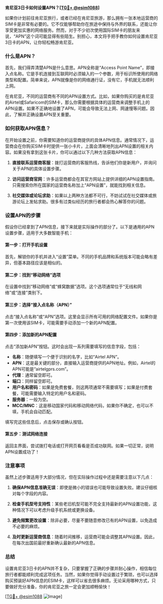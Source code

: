 **肯尼亚3日卡如何设置APN？[[TG💪+ @esim1088](https://t.me/s/esim1088)]**

如果你计划前往肯尼亚旅行，或者已经在肯尼亚旅游，那么拥有一张本地运营商的SIM卡是非常有必要的。它不仅能够帮助你在旅途中保持与外界的联系，还能让你享受更加实惠的网络服务。然而，对于不少初次使用国际SIM卡的朋友来说，“APN”这个词可能显得有些陌生。别担心，本文将手把手教你如何设置肯尼亚3日卡的APN，让你轻松畅游肯尼亚。

### 什么是APN？

首先，我们得弄清楚APN是什么意思。APN全称是“Access Point Name”，即接入点名称。它是手机连接到互联网时必须输入的一个参数，用于标识所使用的网络类型和配置。简单来说，APN就像是你的网络通行证，没有它，手机就无法顺利上网。

在肯尼亚，不同的运营商有不同的APN设置方式。比如，如果你购买的是肯尼亚的Airtel或Safaricom的SIM卡，那么你需要根据具体的运营商来调整手机上的APN设置。如果不正确地设置了APN，可能会导致无法上网、网速慢等问题。因此，了解并正确设置APN至关重要。

### 如何获取APN信息？

在开始设置之前，你需要知道你的运营商提供的具体APN信息。通常情况下，运营商会在你购买SIM卡时提供一张小卡片，上面会清晰地列出APN设置的相关内容。如果没有拿到这张卡片，你可以通过以下几种方法获取APN信息：

1. **直接联系运营商客服**：拨打运营商的客服热线，告诉他们你是新用户，并询问关于APN的具体设置步骤。
   
2. **访问运营商官网**：许多运营商都会在其官方网站上提供详细的APN设置指南。只需搜索你所在国家的运营商名称加上“APN设置”，就能找到相关信息。

3. **社交媒体或论坛求助**：如果以上两种方法都不可行，不妨试试在社交媒体或旅游论坛上发帖求助。很多有过类似经历的旅行者都会热心解答你的问题。

### 设置APN的步骤

假设你已经拿到了APN信息，接下来就是实际操作的部分了。以下是通用的APN设置步骤，适用于大多数智能手机：

#### 第一步：打开手机设置
首先，解锁你的手机并进入“设置”菜单。不同的手机品牌和系统版本可能会略有差异，但基本路径应该是相似的。

#### 第二步：找到“移动网络”选项
在设置中找到“移动网络”或“蜂窝数据”选项。这个选项通常位于“无线和网络”或“连接”类别下。

#### 第三步：选择“接入点名称（APN）”
点击“接入点名称”或“APN”选项。这里会显示所有可用的网络配置文件。如果你是第一次使用该SIM卡，可能需要手动添加一个新的APN配置。

#### 第四步：添加新的APN配置
点击“添加新APN”按钮。这时会出现一系列需要填写的信息字段，包括：

- **名称**：随便填写一个便于识别的名字，比如“Airtel APN”。
- **APN**：这是最关键的部分，直接输入运营商提供的APN地址。例如，Airtel的APN可能是“airtelgprs.com”。
- **代理**：通常留空即可。
- **端口**：同样留空即可。
- **用户名和密码**：如果是免费套餐，则这两项通常不需要填写；如果是付费套餐，可能需要输入特定的用户名和密码。
- **服务器**：一般为空。
- **MCC/MNC**：这是移动国家代码和移动网络代码，如果你不确定，也可以不填，手机会自动匹配。

填写完这些信息后，点击保存或确认按钮。

#### 第五步：测试网络连接
返回主界面，尝试拨打电话或打开网页看看是否成功联网。如果一切正常，说明APN设置成功了！

### 注意事项

虽然上述步骤适用于大部分情况，但在实际操作过程中还是需要注意以下几点：

1. **确保APN信息准确无误**：即使是微小的错误也可能导致设置失败。建议仔细核对每个字段的内容。

2. **检查手机型号支持性**：某些老旧机型可能不完全支持最新的APN设置功能，这种情况下可以考虑升级手机系统或更换设备。

3. **避免频繁更改设置**：除非必要，尽量不要随意修改已有的APN设置，以免造成不必要的麻烦。

4. **及时更新运营商信息**：随着时间推移，运营商可能会调整其APN设置。因此，在每次出国前最好重新确认最新的APN信息。

### 总结

设置肯尼亚3日卡的APN并不复杂，只要掌握了正确的步骤并耐心操作，相信每位旅行者都能顺利完成这项任务。当然，如果你觉得手动设置过于繁琐，也可以选择购买预装好APN信息的ESIM卡，这样可以省去很多麻烦。无论采用哪种方式，只要做好充分准备，你的肯尼亚之旅一定会更加顺畅愉快！

[[TG💪+ @esim1088](https://t.me/s/esim1088) ![Image](https://i.postimg.cc/4NQfJmqS/Snipaste-2025-05-13-00-14-12.png)]